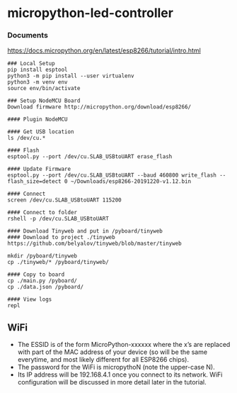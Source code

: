 # micropython-led-controller

### Documents
https://docs.micropython.org/en/latest/esp8266/tutorial/intro.html

    ### Local Setup
    pip install esptool
    python3 -m pip install --user virtualenv
    python3 -m venv env
    source env/bin/activate

    ### Setup NodeMCU Board
    Download firmware http://micropython.org/download/esp8266/

    #### Plugin NodeMCU

    #### Get USB location
    ls /dev/cu.*

    #### Flash
    esptool.py --port /dev/cu.SLAB_USBtoUART erase_flash

    #### Update Firmware
    esptool.py --port /dev/cu.SLAB_USBtoUART --baud 460800 write_flash --flash_size=detect 0 ~/Downloads/esp8266-20191220-v1.12.bin

    #### Connect
    screen /dev/cu.SLAB_USBtoUART 115200

    #### Connect to folder
    rshell -p /dev/cu.SLAB_USBtoUART

    #### Download Tinyweb and put in /pyboard/tinyweb
    #### Download to project ./tinyweb https://github.com/belyalov/tinyweb/blob/master/tinyweb

    mkdir /pyboard/tinyweb
    cp ./tinyweb/* /pyboard/tinyweb/

    #### Copy to board
    cp ./main.py /pyboard/
    cp ./data.json /pyboard/

    #### View logs
    repl
    
## WiFi

- The ESSID is of the form MicroPython-xxxxxx where the x’s are replaced with part of the MAC address of your device (so will be the same everytime, and most likely different for all ESP8266 chips). 
- The password for the WiFi is micropythoN (note the upper-case N).
- Its IP address will be 192.168.4.1 once you connect to its network. WiFi configuration will be discussed in more detail later in the tutorial.
